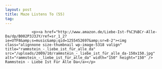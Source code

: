 ```yaml
---
layout: post
title: Maze Listens To (55)
tag: 
---
```



                <p><a href="http://www.amazon.de/Liebe-Ist-f%C3%BCr-Alle-Da/dp/B002P3J3JY/ref=sr_1_2?ie=UTF8&amp;s=music&amp;qid=1255452697&amp;sr=8-2"><img class="alignnone size-thumbnail wp-image-5318 valign" title="rammstein_-_liebe_ist_für_alle_da" src="/uploads/2009/10/rammstein_-_liebe_ist_für_alle_da-150x150.jpg" alt="rammstein_-_liebe_ist_für_alle_da" width="150" height="150" /> Rammstein - Liebe Ist Für Alle Da</a></p>
            
